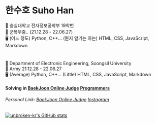 # 한수호 Suho Han  


🏫 숭실대학교 전자정보공학부 19학번  
💂 군복무중.. (21.12.28 - 22.06.27)  
🖥️ (어느 정도) Python, C++... (뭔지 알기는 하는) HTML, CSS, JavaScript, Markdown
#


🏫 Department of Electronic Engineering, Soongsil University  
💂 Army 21.12.28 - 22.06.27  
🖥️ (Average) Python, C++... (Little) HTML, CSS, JavaScript, Markdown


#### Solving in [BaekJoon Online Judge](https://www.acmicpc.net/) [Programmers](https://www.programmers.co.kr)


###### Personal Link: [BaekJoon Online Judge](https://www.acmicpc.net/user/hansuho36eie) [Instagram](https://www.instagram.com/suho_hn)


[![unbroken-kr's GitHub stats](https://github-readme-stats.vercel.app/api?username=unbroken2650)](https://github.com/anuraghazra/github-readme-stats)
